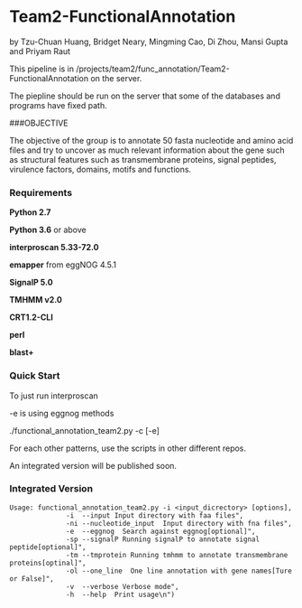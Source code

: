 # Team2-FunctionalAnnotation

by Tzu-Chuan Huang, Bridget Neary, Mingming Cao, Di Zhou, Mansi Gupta and Priyam Raut

This pipeline is in /projects/team2/func_annotation/Team2-FunctionalAnnotation on the server.

The piepline should be run on the server that some of the databases and programs have fixed path.

###OBJECTIVE

The objective of the group is to annotate 50 fasta nucleotide and amino acid files and try to uncover as much relevant information about the gene such as structural features such as transmembrane proteins, signal peptides, virulence factors, domains, motifs and functions.

### Requirements

**Python 2.7** 

**Python 3.6** or above

**interproscan 5.33-72.0**

**emapper** from eggNOG 4.5.1

**SignalP 5.0**

**TMHMM v2.0**

**CRT1.2-CLI**

**perl**

**blast+**

### Quick Start

To just run interproscan

-e is using eggnog methods

./functional_annotation_team2.py -c <clusteredfile> [-e] 
  
For each other patterns, use the scripts in other different repos.

An integrated version will be published soon.


### Integrated Version

```shell
Usage: functional_annotation_team2.py -i <input_dicrectory> [options],
              -i  --input Input directory with faa files",
              -ni --nucleotide_input  Input directory with fna files",
              -e  --eggnog  Search against eggnog[optional]",
              -sp --signalP Running signalP to annotate signal peptide[optional]",
              -tm --tmprotein Running tmhmm to annotate transmembrane proteins[optinal]",
              -ol --one_line  One line annotation with gene names[Ture or False]",
              -v  --verbose Verbose mode",
              -h  --help  Print usage\n")
```


